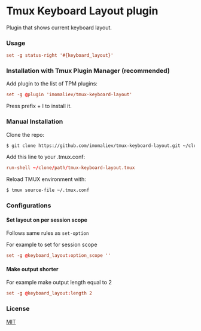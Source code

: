 # Tmux Keyboard Layout plugin

Plugin that shows current keyboard layout.

### Usage

```tmux.conf
set -g status-right '#{keyboard_layout}'
```

### Installation with Tmux Plugin Manager (recommended)

Add plugin to the list of TPM plugins:

```tmux.conf
set -g @plugin 'imomaliev/tmux-keyboard-layout'
```

Press prefix + I to install it.

### Manual Installation

Clone the repo:

```bash
$ git clone https://github.com/imomaliev/tmux-keyboard-layout.git ~/clone/path
```

Add this line to your .tmux.conf:

```tmux.conf
run-shell ~/clone/path/tmux-keyboard-layout.tmux
```

Reload TMUX environment with:

```bash
$ tmux source-file ~/.tmux.conf
```

### Configurations

#### Set layout on per session scope

Follows same rules as `set-option`

For example to set for session scope

```tmux.conf
set -g @keyboard_layout:option_scope ''
```

#### Make output shorter

For example make output length equal to 2

```tmux.conf
set -g @keyboard_layout:length 2
```

### License

[MIT](LICENSE)
